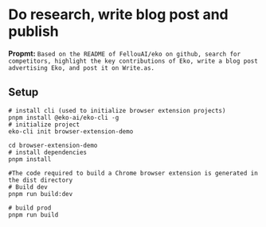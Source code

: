 # **Do research, write blog post and publish**

**Propmt:** `Based on the README of FellouAI/eko on github, search for competitors, highlight the key contributions of Eko, write a blog post advertising Eko, and post it on Write.as.`

## Setup
``` shell
# install cli (used to initialize browser extension projects)
pnpm install @eko-ai/eko-cli -g
# initialize project
eko-cli init browser-extension-demo

cd browser-extension-demo
# install dependencies
pnpm install

#The code required to build a Chrome browser extension is generated in the dist directory
# Build dev
pnpm run build:dev

# build prod
pnpm run build
```
